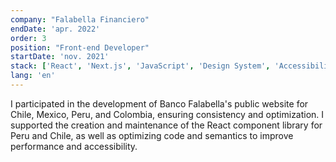 ```yaml
---
company: "Falabella Financiero"
endDate: 'apr. 2022'
order: 3
position: "Front-end Developer"
startDate: 'nov. 2021'
stack: ['React', 'Next.js', 'JavaScript', 'Design System', 'Accessibility', 'HTML5', 'CSS3']
lang: 'en'
---
```


I participated in the development of Banco Falabella's public website for Chile, Mexico, Peru, and Colombia, ensuring consistency and optimization. I supported the creation and maintenance of the React component library for Peru and Chile, as well as optimizing code and semantics to improve performance and accessibility.